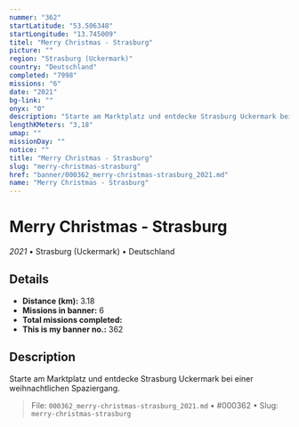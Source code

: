 ```yaml
---
nummer: "362"
startLatitude: "53.506348"
startLongitude: "13.745009"
titel: "Merry Christmas - Strasburg"
picture: ""
region: "Strasburg (Uckermark)"
country: "Deutschland"
completed: "7998"
missions: "6"
date: "2021"
bg-link: ""
onyx: "0"
description: "Starte am Marktplatz und entdecke Strasburg Uckermark bei einer weihnachtlichen Spaziergang."
lengthKMeters: "3,18"
umap: ""
missionDay: ""
notice: ""
title: "Merry Christmas - Strasburg"
slug: "merry-christmas-strasburg"
href: "banner/000362_merry-christmas-strasburg_2021.md"
name: "Merry Christmas - Strasburg"
---
```

# Merry Christmas - Strasburg

*2021* • Strasburg (Uckermark) • Deutschland





## Details
- **Distance (km):** 3.18
- **Missions in banner:** 6
- **Total missions completed:** 
- **This is my banner no.:** 362



## Description
Starte am Marktplatz und entdecke Strasburg Uckermark bei einer weihnachtlichen Spaziergang.




> File: `000362_merry-christmas-strasburg_2021.md` • #000362 • Slug: `merry-christmas-strasburg`
